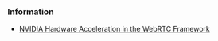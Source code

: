 




### Information
- [NVIDIA Hardware Acceleration in the WebRTC Framework](https://developer.nvidia.com/embedded/downloads#?search=webrtc)

